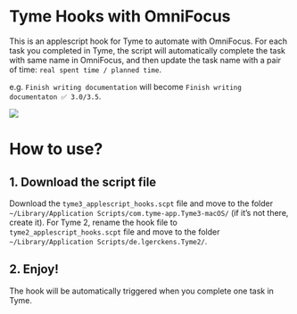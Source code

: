 # Tyme Hooks with OmniFocus
This is an applescript hook for Tyme to automate with OmniFocus. For each task you completed in Tyme, the script will automatically complete the task with same name in OmniFocus, and then update the task name with a pair of time: `real spent time / planned time`.

e.g. `Finish writing documentation` will become `Finish writing documentaton ✅ 3.0/3.5`.

![](https://github.com/zdong1995/productivity_script/blob/master/img/finish_in_tyme.gif)

# How to use?

## 1. Download the script file
Download the `tyme3_applescript_hooks.scpt` file and move to the folder `~/Library/Application Scripts/com.tyme-app.Tyme3-macOS/` (if it’s not there, create it).
For Tyme 2, rename the hook file to `tyme2_applescript_hooks.scpt` file and move to the folder `~/Library/Application Scripts/de.lgerckens.Tyme2/`.

## 2. Enjoy!
The hook will be automatically triggered when you complete one task in Tyme.
